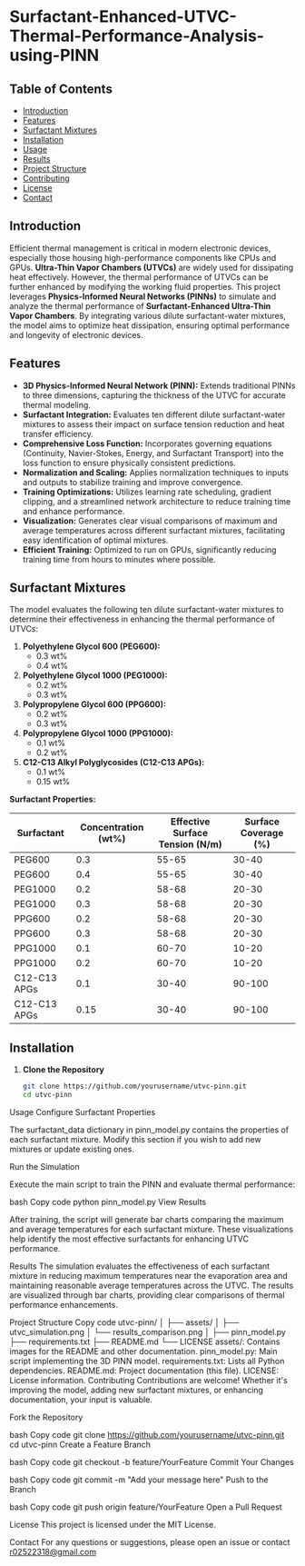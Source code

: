 # Surfactant-Enhanced-UTVC-Thermal-Performance-Analysis-using-PINN

## Table of Contents
- [Introduction](#introduction)
- [Features](#features)
- [Surfactant Mixtures](#surfactant-mixtures)
- [Installation](#installation)
- [Usage](#usage)
- [Results](#results)
- [Project Structure](#project-structure)
- [Contributing](#contributing)
- [License](#license)
- [Contact](#contact)

## Introduction

Efficient thermal management is critical in modern electronic devices, especially those housing high-performance components like CPUs and GPUs. **Ultra-Thin Vapor Chambers (UTVCs)** are widely used for dissipating heat effectively. However, the thermal performance of UTVCs can be further enhanced by modifying the working fluid properties. This project leverages **Physics-Informed Neural Networks (PINNs)** to simulate and analyze the thermal performance of **Surfactant-Enhanced Ultra-Thin Vapor Chambers**. By integrating various dilute surfactant-water mixtures, the model aims to optimize heat dissipation, ensuring optimal performance and longevity of electronic devices.

## Features

- **3D Physics-Informed Neural Network (PINN):** Extends traditional PINNs to three dimensions, capturing the thickness of the UTVC for accurate thermal modeling.
- **Surfactant Integration:** Evaluates ten different dilute surfactant-water mixtures to assess their impact on surface tension reduction and heat transfer efficiency.
- **Comprehensive Loss Function:** Incorporates governing equations (Continuity, Navier-Stokes, Energy, and Surfactant Transport) into the loss function to ensure physically consistent predictions.
- **Normalization and Scaling:** Applies normalization techniques to inputs and outputs to stabilize training and improve convergence.
- **Training Optimizations:** Utilizes learning rate scheduling, gradient clipping, and a streamlined network architecture to reduce training time and enhance performance.
- **Visualization:** Generates clear visual comparisons of maximum and average temperatures across different surfactant mixtures, facilitating easy identification of optimal mixtures.
- **Efficient Training:** Optimized to run on GPUs, significantly reducing training time from hours to minutes where possible.

## Surfactant Mixtures

The model evaluates the following ten dilute surfactant-water mixtures to determine their effectiveness in enhancing the thermal performance of UTVCs:

1. **Polyethylene Glycol 600 (PEG600):**
   - 0.3 wt%
   - 0.4 wt%
2. **Polyethylene Glycol 1000 (PEG1000):**
   - 0.2 wt%
   - 0.3 wt%
3. **Polypropylene Glycol 600 (PPG600):**
   - 0.2 wt%
   - 0.3 wt%
4. **Polypropylene Glycol 1000 (PPG1000):**
   - 0.1 wt%
   - 0.2 wt%
5. **C12-C13 Alkyl Polyglycosides (C12-C13 APGs):**
   - 0.1 wt%
   - 0.15 wt%

**Surfactant Properties:**

| Surfactant              | Concentration (wt%) | Effective Surface Tension (N/m) | Surface Coverage (%) |
|-------------------------|---------------------|----------------------------------|----------------------|
| PEG600                  | 0.3                 | 55-65                            | 30-40                |
| PEG600                  | 0.4                 | 55-65                            | 30-40                |
| PEG1000                 | 0.2                 | 58-68                            | 20-30                |
| PEG1000                 | 0.3                 | 58-68                            | 20-30                |
| PPG600                  | 0.2                 | 58-68                            | 20-30                |
| PPG600                  | 0.3                 | 58-68                            | 20-30                |
| PPG1000                 | 0.1                 | 60-70                            | 10-20                |
| PPG1000                 | 0.2                 | 60-70                            | 10-20                |
| C12-C13 APGs            | 0.1                 | 30-40                            | 90-100               |
| C12-C13 APGs            | 0.15                | 30-40                            | 90-100               |

## Installation

1. **Clone the Repository**
   ```bash
   git clone https://github.com/yourusername/utvc-pinn.git
   cd utvc-pinn

Usage
Configure Surfactant Properties

The surfactant_data dictionary in pinn_model.py contains the properties of each surfactant mixture. Modify this section if you wish to add new mixtures or update existing ones.

Run the Simulation

Execute the main script to train the PINN and evaluate thermal performance:

bash
Copy code
python pinn_model.py
View Results

After training, the script will generate bar charts comparing the maximum and average temperatures for each surfactant mixture. These visualizations help identify the most effective surfactants for enhancing UTVC performance.

Results
The simulation evaluates the effectiveness of each surfactant mixture in reducing maximum temperatures near the evaporation area and maintaining reasonable average temperatures across the UTVC. The results are visualized through bar charts, providing clear comparisons of thermal performance enhancements.

Project Structure
Copy code
utvc-pinn/
│
├── assets/
│   ├── utvc_simulation.png
│   └── results_comparison.png
│
├── pinn_model.py
├── requirements.txt
├── README.md
└── LICENSE
assets/: Contains images for the README and other documentation.
pinn_model.py: Main script implementing the 3D PINN model.
requirements.txt: Lists all Python dependencies.
README.md: Project documentation (this file).
LICENSE: License information.
Contributing
Contributions are welcome! Whether it's improving the model, adding new surfactant mixtures, or enhancing documentation, your input is valuable.

Fork the Repository

bash
Copy code
git clone https://github.com/yourusername/utvc-pinn.git
cd utvc-pinn
Create a Feature Branch

bash
Copy code
git checkout -b feature/YourFeature
Commit Your Changes

bash
Copy code
git commit -m "Add your message here"
Push to the Branch

bash
Copy code
git push origin feature/YourFeature
Open a Pull Request

License
This project is licensed under the MIT License.

Contact
For any questions or suggestions, please open an issue or contact r02522318@gmail.com
